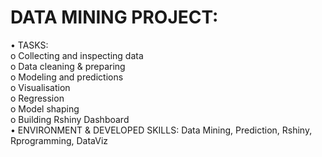 # DATA MINING PROJECT:
• TASKS:        
o Collecting and inspecting data        
o Data cleaning & preparing     
o Modeling and predictions      
o Visualisation         
o Regression    
o Model shaping         
o Building Rshiny Dashboard     
• ENVIRONMENT & DEVELOPED SKILLS: Data Mining, Prediction, Rshiny, Rprogramming,
DataViz
